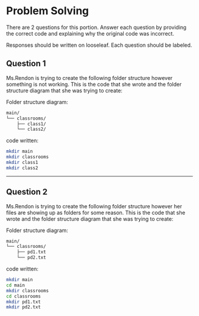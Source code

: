 # Problem Solving 

There are 2 questions for this portion. Answer each question by providing the correct code and explaining why the original code was incorrect. 

Responses should be written on looseleaf. Each question should be labeled. 

## Question 1
Ms.Rendon is trying to create the following folder structure however something is not working. 
This is the code that she wrote and the folder structure diagram that she was trying to create: 

Folder structure diagram:
```bash
main/
└── classrooms/
    ├── class1/
    └── class2/
```

code written: 
```bash
mkdir main 
mkdir classrooms 
mkdir class1 
mkdir class2
```

---

## Question 2
Ms.Rendon is trying to create the following folder structure however her files are showing up as folders for some reason. 
This is the code that she wrote and the folder structure diagram that she was trying to create: 

Folder structure diagram:
```bash
main/
└── classrooms/
    ├── pd1.txt
    └── pd2.txt
```

code written: 
```bash
mkdir main 
cd main 
mkdir classrooms
cd classrooms 
mkdir pd1.txt
mkdir pd2.txt
```